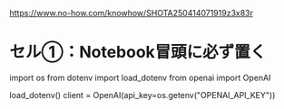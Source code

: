 https://www.no-how.com/knowhow/SHOTA250414071919z3x83r


# セル①：Notebook冒頭に必ず置く
import os
from dotenv import load_dotenv
from openai import OpenAI

load_dotenv()
client = OpenAI(api_key=os.getenv("OPENAI_API_KEY"))
